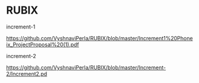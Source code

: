 # RUBIX 
increment-1

https://github.com/VyshnaviPerla/RUBIX/blob/master/Increment1%20Phoneix_ProjectProposal%20(1).pdf


increment-2

https://github.com/VyshnaviPerla/RUBIX/blob/master/Increment-2/Increment2.pd
